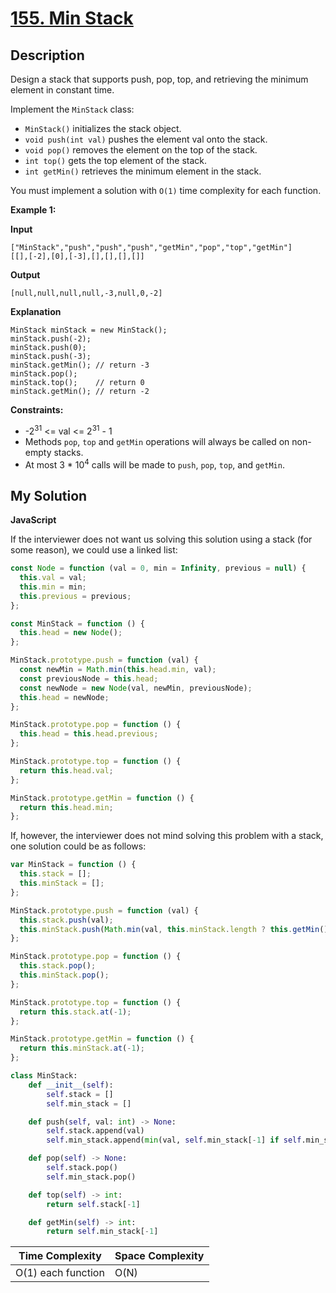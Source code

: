 # [155. Min Stack](https://leetcode.com/problems/min-stack)

## Description

Design a stack that supports push, pop, top, and retrieving the minimum element in constant time.

Implement the `MinStack` class:

- `MinStack()` initializes the stack object.
- `void push(int val)` pushes the element val onto the stack.
- `void pop()` removes the element on the top of the stack.
- `int top()` gets the top element of the stack.
- `int getMin()` retrieves the minimum element in the stack.

You must implement a solution with `O(1)` time complexity for each function.

**Example 1:**

**Input**

```
["MinStack","push","push","push","getMin","pop","top","getMin"]
[[],[-2],[0],[-3],[],[],[],[]]
```

**Output**

```
[null,null,null,null,-3,null,0,-2]
```

**Explanation**

```
MinStack minStack = new MinStack();
minStack.push(-2);
minStack.push(0);
minStack.push(-3);
minStack.getMin(); // return -3
minStack.pop();
minStack.top();    // return 0
minStack.getMin(); // return -2
```

**Constraints:**

- -2<sup>31</sup> <= val <= 2<sup>31</sup> - 1
- Methods `pop`, `top` and `getMin` operations will always be called on non-empty stacks.
- At most 3 \* 10<sup>4</sup> calls will be made to `push`, `pop`, `top`, and `getMin`.

## My Solution

**JavaScript**

If the interviewer does not want us solving this solution using a stack (for some reason), we could use a linked list:

```js
const Node = function (val = 0, min = Infinity, previous = null) {
  this.val = val;
  this.min = min;
  this.previous = previous;
};

const MinStack = function () {
  this.head = new Node();
};

MinStack.prototype.push = function (val) {
  const newMin = Math.min(this.head.min, val);
  const previousNode = this.head;
  const newNode = new Node(val, newMin, previousNode);
  this.head = newNode;
};

MinStack.prototype.pop = function () {
  this.head = this.head.previous;
};

MinStack.prototype.top = function () {
  return this.head.val;
};

MinStack.prototype.getMin = function () {
  return this.head.min;
};
```

If, however, the interviewer does not mind solving this problem with a stack, one solution could be as follows:

```js
var MinStack = function () {
  this.stack = [];
  this.minStack = [];
};

MinStack.prototype.push = function (val) {
  this.stack.push(val);
  this.minStack.push(Math.min(val, this.minStack.length ? this.getMin() : val));
};

MinStack.prototype.pop = function () {
  this.stack.pop();
  this.minStack.pop();
};

MinStack.prototype.top = function () {
  return this.stack.at(-1);
};

MinStack.prototype.getMin = function () {
  return this.minStack.at(-1);
};
```

```py
class MinStack:
    def __init__(self):
        self.stack = []
        self.min_stack = []

    def push(self, val: int) -> None:
        self.stack.append(val)
        self.min_stack.append(min(val, self.min_stack[-1] if self.min_stack else val))

    def pop(self) -> None:
        self.stack.pop()
        self.min_stack.pop()

    def top(self) -> int:
        return self.stack[-1]

    def getMin(self) -> int:
        return self.min_stack[-1]
```

| Time Complexity    | Space Complexity |
| ------------------ | ---------------- |
| O(1) each function | O(N)             |
